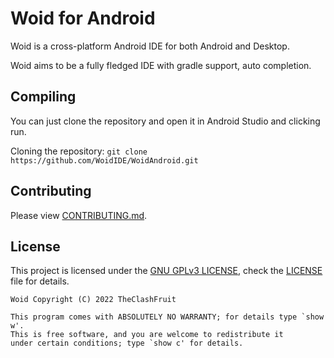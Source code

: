# Woid for Android

Woid is a cross-platform Android IDE for both Android and Desktop.

Woid aims to be a fully fledged IDE with gradle support, auto completion.

## Compiling

You can just clone the repository and open it in Android Studio and clicking run.

Cloning the repository: `git clone https://github.com/WoidIDE/WoidAndroid.git`

## Contributing

Please view [CONTRIBUTING.md].
    
## License
This project is licensed under the [GNU GPLv3 LICENSE], check the [LICENSE] file for details.

```
Woid Copyright (C) 2022 TheClashFruit

This program comes with ABSOLUTELY NO WARRANTY; for details type `show w'.
This is free software, and you are welcome to redistribute it
under certain conditions; type `show c' for details.
```


<!-- links -->
[GNU GPLv3 LICENSE]: https://www.gnu.org/licenses/gpl-3.0.en.html
[LICENSE]: https://github.com/WoidIDE/WoidAndroid/blob/main/LICENSE
[CONTRIBUTING.md]: https://github.com/WoidIDE/WoidAndroid/blob/main/CONTRIBUTING.md